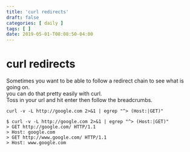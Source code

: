 ```yaml
---
title: 'curl redirects'
draft: false
categories: [ daily ]
tags: [ ]
date: 2019-05-01-T08:08:50-04:00
---
```


# curl redirects
Sometimes you want to be able to follow a redirect chain to see what is going on.<br>
you can do that pretty easily with curl. <br>
Toss in your url and hit enter then follow the breadcrumbs.
```
curl -v -L http://google.com 2>&1 | egrep "^> (Host:|GET)"
```

``` 
$ curl -v -L http://google.com 2>&1 | egrep "^> (Host:|GET)"
> GET http://google.com/ HTTP/1.1
> Host: google.com
> GET http://www.google.com/ HTTP/1.1
> Host: www.google.com

```
